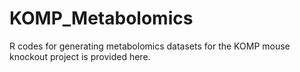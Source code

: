 # KOMP_Metabolomics

R codes for generating metabolomics datasets for the KOMP mouse knockout project is provided here. 
